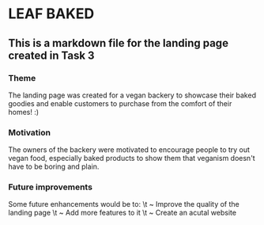 # LEAF BAKED
## This is a markdown file for the landing page created in Task 3
### Theme
The landing page was created for a vegan backery to showcase their baked goodies and enable customers to purchase from the comfort of their homes! :)
### Motivation
The owners of the backery were motivated to encourage people to try out vegan food, especially baked products to show them that veganism doesn't have to be boring and plain.
### Future improvements
Some future enhancements would be to:
\t ~ Improve the quality of the landing page
\t ~ Add more features to it
\t ~ Create an acutal website 

